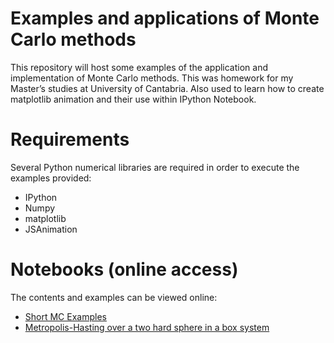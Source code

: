# Examples and applications of Monte Carlo methods

This repository will host some examples of the application and implementation
of Monte Carlo methods. This was homework for my Master’s studies at University
of Cantabria. Also used to learn how to create matplotlib animation and their
use within IPython Notebook.

# Requirements

Several Python numerical libraries are required in order to execute the
examples provided:

* IPython
* Numpy
* matplotlib
* JSAnimation

# Notebooks (online access)

The contents and examples can be viewed online:

* [Short MC Examples](http://nbviewer.ipython.org/github/pablodecm/MC_examples/blob/master/Short%20MC%20Examples.ipynb)
* [Metropolis-Hasting over a two hard sphere in a box system](http://nbviewer.ipython.org/github/pablodecm/MC_examples/blob/master/Metropolis%20Hard%20Spheres%20in%20a%20Box.ipynb)

